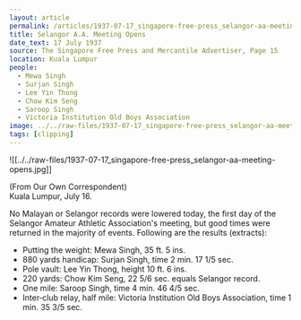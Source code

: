 ```yaml
---
layout: article
permalink: /articles/1937-07-17_singapore-free-press_selangor-aa-meeting-opens/
title: Selangor A.A. Meeting Opens
date_text: 17 July 1937
source: The Singapore Free Press and Mercantile Advertiser, Page 15
location: Kuala Lumpur
people:
  - Mewa Singh
  - Surjan Singh
  - Lee Yin Thong
  - Chow Kim Seng
  - Saroop Singh
  - Victoria Institution Old Boys Association
image: ../../raw-files/1937-07-17_singapore-free-press_selangor-aa-meeting-opens.jpg
tags: [clipping]
---
```

![[../../raw-files/1937-07-17_singapore-free-press_selangor-aa-meeting-opens.jpg]]

(From Our Own Correspondent)  
Kuala Lumpur, July 16.

No Malayan or Selangor records were lowered today, the first day of the Selangor Amateur Athletic Association's meeting, but good times were returned in the majority of events. Following are the results (extracts):

- Putting the weight: Mewa Singh, 35 ft. 5 ins.
- 880 yards handicap: Surjan Singh, time 2 min. 17 1/5 sec.
- Pole vault: Lee Yin Thong, height 10 ft. 6 ins.
- 220 yards: Chow Kim Seng, 22 5/6 sec. equals Selangor record.
- One mile: Saroop Singh, time 4 min. 46 4/5 sec.
- Inter‑club relay, half mile: Victoria Institution Old Boys Association, time 1 min. 35 3/5 sec.

